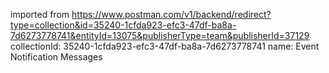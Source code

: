 imported from https://www.postman.com/v1/backend/redirect?type=collection&id=35240-1cfda923-efc3-47df-ba8a-7d6273778741&entityId=13075&publisherType=team&publisherId=37129
collectionId: 35240-1cfda923-efc3-47df-ba8a-7d6273778741
name: Event Notification Messages
